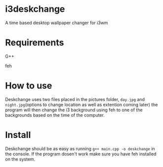 # i3deskchange
A time based desktop wallpaper changer for i3wm
# Requirements
G++

feh
# How to use
Deskchange uses two files placed in the pictures folder, `day.jpg` and `night.jpg`(options to change location as well as extention coming later)
the program will then change the i3 background using feh to one of the backgrounds based on the time of the computer.
# Install
Deskchange should be as easy as running `g++ main.cpp -o deskchange` in the console.  If the program dosen't work make sure you have feh installed on the system.
